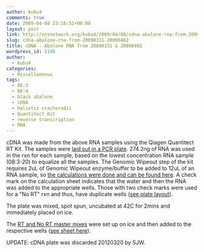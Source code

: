 ```yaml
---
author: kubu4
comments: true
date: 2009-04-08 23:16:51+00:00
layout: post
link: http://onsnetwork.org/kubu4/2009/04/08/cdna-abalone-rna-from-20090331-20090402/
slug: cdna-abalone-rna-from-20090331-20090402
title: cDNA - Abalone RNA from 20090331 & 20090402
wordpress_id: 1145
author:
  - kubu4
categories:
  - Miscellaneous
tags:
  - 08:3
  - 08:4
  - black abalone
  - cDNA
  - Haliotis cracherodii
  - Quantitect Kit
  - reverse transcription
  - RNA
---
```


cDNA was made from the above RNA samples using the Qiagen Quantitect RT Kit. The samples were [laid out in a PCR plate](http://eagle.fish.washington.edu/Arabidopsis/Notebook%20Workup%20Files/20090408-01.jpg). 274.2ng of RNA was used in the rxn for each sample, based on the lowest concentration RNA sample (08:3-20) to equalize all the samples. The Genomic Wipeout step of the kit requires 2uL of Genomic Wipeout enzyme/buffer to be added to 12uL of an RNA sample, so [the calculations were done and can be found here](http://eagle.fish.washington.edu/Arabidopsis/Notebook%20Workup%20Files/20090408-02.jpg). A check mark on the calculation sheet indicates that the water and then the RNA was added to the appropriate wells. Those with two check marks were used for a "No RT" rxn and thus, have duplicate wells ([see plate layout](http://eagle.fish.washington.edu/Arabidopsis/Notebook%20Workup%20Files/20090408-01.jpg)).

The plate was mixed, spot spun, uncubated at 42C for 2mins and immediately placed on ice.

The [RT and No RT master mixes](http://eagle.fish.washington.edu/Arabidopsis/Notebook%20Workup%20Files/20090408-04.jpg) were set up on ice and then added to the respective wells ([see sheet here](http://eagle.fish.washington.edu/Arabidopsis/Notebook%20Workup%20Files/20090408-03.jpg)).

UPDATE: cDNA plate was discarded 20120320 by SJW.
